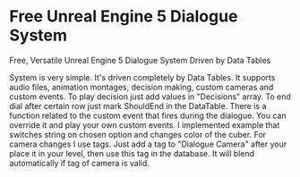 # Free Unreal Engine 5 Dialogue System
Free, Versatile Unreal Engine 5 Dialogue System Driven by Data Tables

System is very simple. It's driven completely by Data Tables. It supports audio files, animation montages, decision making, custom cameras and custom events.
To play decision just add values in "Decisions" array. To end dial after certain row just mark ShouldEnd in the DataTable. 
There is a function related to the custom event that fires during the dialogue. You can override it and play your own custom events. I implemented example that switches string on chosen option and changes color of the cuber.
For camera changes I use tags. Just add a tag to "Dialogue Camera" after your place it in your level, then use this tag in the database. It will blend automatically if tag of camera is valid.
